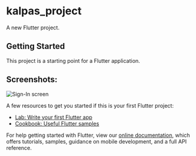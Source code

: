 # kalpas_project

A new Flutter project.

## Getting Started

This project is a starting point for a Flutter application.

## Screenshots:
![Sign-In screen](https://github.com/prateek1202/kalpas-project/blob/main/screenshots/1648442186075.jpg?raw=true)

A few resources to get you started if this is your first Flutter project:

- [Lab: Write your first Flutter app](https://flutter.dev/docs/get-started/codelab)
- [Cookbook: Useful Flutter samples](https://flutter.dev/docs/cookbook)

For help getting started with Flutter, view our
[online documentation](https://flutter.dev/docs), which offers tutorials,
samples, guidance on mobile development, and a full API reference.
